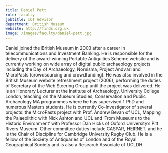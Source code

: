```yaml
---
title: Daniel Pett
role: faculty
jobtitle: ICT Advisor
department: British Museum
website: http://finds.org.uk
image: /images/faculty/daniel-pett.jpg
---
```


Daniel joined the British Museum in 2003 after a career in telecommunications and Investment Banking. He is responsible for the delivery of the award-winning Portable Antiquities Scheme website and is currently working on wide array of digital public archaeology projects including the Day of Archaeology, Nomisma, Project Andvari and MicroPasts (crowdsourcing and crowdfunding). He was also involved in the British Museum website refreshment project (2006), performing the duties of Secretary of the Web Steering Group until the project was delivered. He is an Honorary Lecturer at the Institute of Archaeology, University College London, teaching on the Museum Studies, Conservation and Public Archaeology MA programmes where he has supervised 1 PhD and numerous Masters students. He is currently Co-Investigator of several projects: the MicroPasts project with Prof. Andrew Bevan of UCL, Mapping the Palaeolithic with Nick Ashton and UCL and ‘From Museums to the Historic Environment’ with Professor Dan Hicks of Oxford University’s Pitt Rivers Museum. Other committee duties include CASPAR, HEIRNET, and he is the Chair of Discipline for Cambridge University Rugby Club. He is a fellow of the Society of Antiquaries of London and of the Royal Geographical Society and is also a Research Associate of UCLDH.
